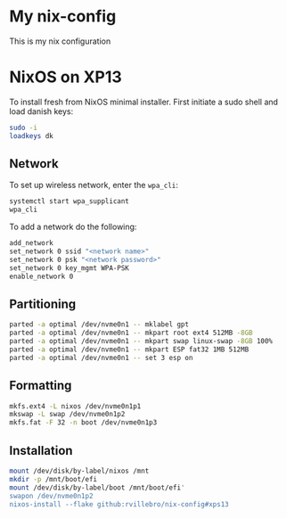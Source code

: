 # My nix-config

This is my nix configuration


# NixOS on XP13

To install fresh from NixOS minimal installer.
First initiate a sudo shell and load danish keys:

```bash
sudo -i
loadkeys dk
```

## Network

To set up wireless network, enter the `wpa_cli`:
```bash
systemctl start wpa_supplicant
wpa_cli
```
To add a network do the following:
```bash
add_network
set_network 0 ssid "<network name>"
set_network 0 psk "<network password>"
set_network 0 key_mgmt WPA-PSK
enable_network 0
```

## Partitioning

```bash
parted -a optimal /dev/nvme0n1 -- mklabel gpt
parted -a optimal /dev/nvme0n1 -- mkpart root ext4 512MB -8GB
parted -a optimal /dev/nvme0n1 -- mkpart swap linux-swap -8GB 100%
parted -a optimal /dev/nvme0n1 -- mkpart ESP fat32 1MB 512MB
parted -a optimal /dev/nvme0n1 -- set 3 esp on
```

## Formatting

```bash
mkfs.ext4 -L nixos /dev/nvme0n1p1
mkswap -L swap /dev/nvme0n1p2
mkfs.fat -F 32 -n boot /dev/nvme0n1p3
```

## Installation

```bash
mount /dev/disk/by-label/nixos /mnt
mkdir -p /mnt/boot/efi
mount /dev/disk/by-label/boot /mnt/boot/efi'
swapon /dev/nvme0n1p2
nixos-install --flake github:rvillebro/nix-config#xps13
```